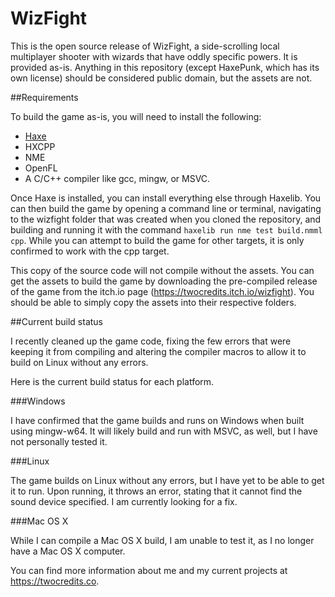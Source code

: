 # WizFight
This is the open source release of WizFight, a side-scrolling local multiplayer shooter with wizards that have oddly specific powers. It is provided as-is. Anything in this repository (except HaxePunk, which has its own license) should be considered public domain, but the assets are not.

##Requirements

To build the game as-is, you will need to install the following:

* [Haxe](https://haxe.org)
* HXCPP
* NME
* OpenFL
* A C/C++ compiler like gcc, mingw, or MSVC.

Once Haxe is installed, you can install everything else through Haxelib. You can then build the game by opening a command line or terminal, navigating to the wizfight folder that was created when you cloned the repository, and building and running it with the command `haxelib run nme test build.nmml cpp`. While you can attempt to build the game for other targets, it is only confirmed to work with the cpp target.

This copy of the source code will not compile without the assets. You can get the assets to build the game by downloading the pre-compiled release of the game from the itch.io page (https://twocredits.itch.io/wizfight). You should be able to simply copy the assets into their respective folders.

##Current build status

I recently cleaned up the game code, fixing the few errors that were keeping it from compiling and altering the compiler macros to allow it to build on Linux without any errors.

Here is the current build status for each platform.

###Windows

I have confirmed that the game builds and runs on Windows when built using mingw-w64. It will likely build and run with MSVC, as well, but I have not personally tested it.

###Linux

The game builds on Linux without any errors, but I have yet to be able to get it to run. Upon running, it throws an error, stating that it cannot find the sound device specified. I am currently looking for a fix.

###Mac OS X

While I can compile a Mac OS X build, I am unable to test it, as I no longer have a Mac OS X computer.

You can find more information about me and my current projects at https://twocredits.co.
